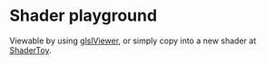 # Shader playground

Viewable by using [glslViewer](https://github.com/patriciogonzalezvivo/glslViewer), or simply copy into a new shader at [ShaderToy](https://www.shadertoy.com/new).
